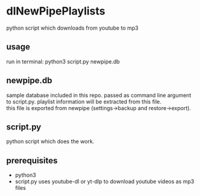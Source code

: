 # dlNewPipePlaylists
python script which downloads from youtube to mp3

## usage
run in terminal: python3 script.py newpipe.db

## newpipe.db
sample database included in this repo.
passed as command line argument to script.py. 
playlist information will be extracted from this file.  
this file is exported from newpipe (settings->backup and restore->export).

## script.py
python script which does the work.

## prerequisites
- python3
- script.py uses youtube-dl or yt-dlp to download youtube videos as mp3 files
